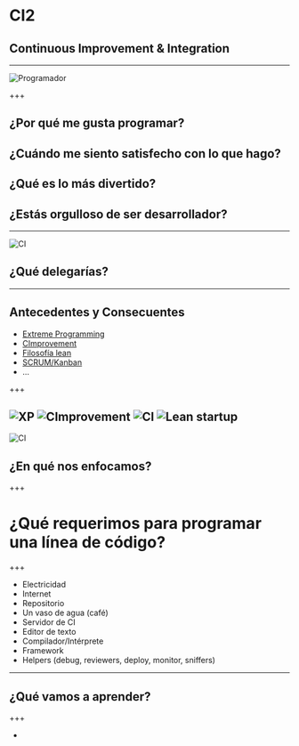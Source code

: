 # CI2
## Continuous Improvement & Integration

---

![Programador](https://cdn.dribbble.com/users/74133/screenshots/1888531/avatar-cool_1x.jpg)

+++

## ¿Por qué me gusta programar?
## ¿Cuándo me siento satisfecho con lo que hago?
## ¿Qué es lo más divertido?
## ¿Estás orgulloso de ser desarrollador?

---

![CI](https://www.soasta.com/wp-content/uploads/2016/01/infitiny-circle_v1.png)

## ¿Qué delegarías?

---

## Antecedentes y Consecuentes
* [Extreme Programming](https://es.wikipedia.org/wiki/Programaci%C3%B3n_extrema)
* [CImprovement](https://leankit.com/learn/kanban/continuous-improvement/)
* [Filosofía lean](https://es.wikipedia.org/wiki/Lean_startup)
* [SCRUM/Kanban](https://es.wikipedia.org/wiki/Kanban_(desarrollo))
* ...

+++

![XP](https://7bsp1018.wikispaces.com/file/view/Picture5.jpg/302332336/614x274/Picture5.jpg)
![CImprovement](http://kestrelcg.com/wp-content/uploads/2016/05/4-type-circle.png)
![CI](http://www.360logica.com/blog/wp-content/uploads/2014/06/Continuous-Integration.png)
![Lean startup](https://upload.wikimedia.org/wikipedia/commons/thumb/3/3d/Proceso_Lean_Startup.jpg/220px-Proceso_Lean_Startup.jpg)
---

![CI](https://www.soasta.com/wp-content/uploads/2016/01/infitiny-circle_v1.png)

## ¿En qué nos enfocamos?

+++

# ¿Qué requerimos para programar una línea de código?

+++

* Electricidad
* Internet
* Repositorio
* Un vaso de agua (café)
* Servidor de CI
* Editor de texto
* Compilador/Intérprete
* Framework
* Helpers (debug, reviewers, deploy, monitor, sniffers)

---

## ¿Qué vamos a aprender?

+++

* 
